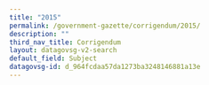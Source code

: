 ```yaml
---
title: "2015"
permalink: /government-gazette/corrigendum/2015/
description: ""
third_nav_title: Corrigendum
layout: datagovsg-v2-search
default_field: Subject
datagovsg-id: d_964fcdaa57da1273ba3248146881a13e
---
```

